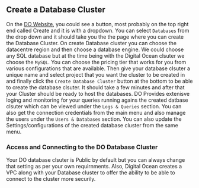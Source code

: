 ## Create a Database Cluster
On the [DO Website](https://cloud.digitalocean.com), you could see a button, most probably on the top right end called Create and it is with a dropdown. You can select ```Databases``` from the drop down and it should take you the the page where you can create the Database Cluster. On create Database cluster you can choose the datacentre region and then choose a database engine. We could choose any SQL database but at the time being with the Digital Ocean clsuter we choose the ```MySQL```.
You can choose the pricing tier that works for you from various configurations that are available. Then give your database clsuter a unique name and select project that you want the cluster to be created in and finally click the ```Create Database Cluster``` button at the bottom to be able to create the database clsuter. It should take a few minutes and after that your Cluster should be ready to host the databases.
DO Provides extenisve loging and monitoring for your queries running agains the created datbase clsuter which can be viewed under the ```Logs & Queries``` section. You can also get the connection credentials from the main menu and also manage the users under the ```Users & Databases``` section. You can also update the Settings/configurations of the created database cluster from the same menu.

### Access and Connecting to the DO Database Cluster
Your DO database clsuter is Public by default but you can always change that setting as per your own requirnments. Also, Digital Ocean creates a VPC along with your Database cluster to offer the ability to be able to connect to the cluster more securily. 

